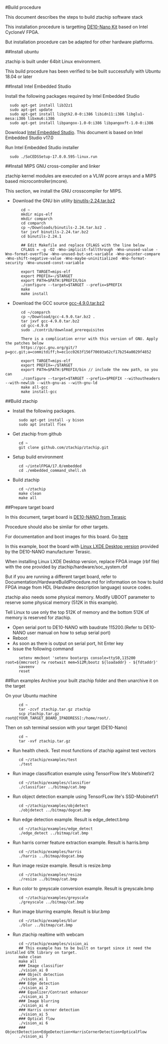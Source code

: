 #Build procedure

This document describes the steps to build ztachip software stack 

This installation procedure is targetting [DE10-Nano Kit](https://www.terasic.com.tw/cgi-bin/page/archive.pl?Language=English&CategoryNo=165&No=1046) based on Intel CycloneV FPGA.

But installation procedure can be adapted for other hardware platforms.

##Install ubuntu

ztachip is built under 64bit Linux environment.

This build procedure has been verified to be built successfully with Ubuntu 18.04 or later

##Install Intel Embedded Studio

Install the following packages required by Intel Embedded Studio

      sudo apt-get install lib32z1 
      sudo apt-get update
      sudo apt-get install libgtk2.0-0:i386 libidn11:i386 libglu1-mesa:i386 libxmu6:i386
      sudo apt-get install libpangox-1.0-0:i386 libpangoxft-1.0-0:i386

Download [Intel Embedded Studio](https://fpgasoftware.intel.com/soceds/17.0/?edition=standard&platform=linux&download_manager=direct).
This document is based on Intel Embedded Studio v17.0

Run Intel Embedded Studio installer

      sudo ./SoCEDSSetup-17.0.0.595-linux.run

##Install MIPS GNU cross-compiler and linker

ztachip kernel modules are executed on a VLIW pcore arrays and a MIPS based microcontroller(mcore).

This section, we install the GNU crosscompiler for MIPS.

- Download the GNU bin utility [binutils-2.24.tar.bz2](http://ftp.gnu.org/gnu/binutils/)
```
       cd ~
       mkdir mips-elf
       mkdir comparch
       cd comparch
       cp ~/Downloads/binutils-2.24.tar.bz2 .
       tar jxvf binutils-2.24.tar.bz2
       cd binutils-2.24.1

       ## Edit Makefile and replace CFLAGS with the line below
       CFLAGS = -g -O2 -Wno-implicit-fallthrough -Wno-unused-value -Wno-format-overflow -Wno-unused-but-set-variable -Wno-pointer-compare -Wno-shift-negative-value -Wno-maybe-uninitialized -Wno-format-security -Wno-unused-const-variable

       export TARGET=mips-elf
       export PREFIX=~/$TARGET
       export PATH=$PATH:$PREFIX/bin
       ./configure --target=$TARGET --prefix=$PREFIX
       make
       make install
```
- Download the GCC source [gcc-4.9.0.tar.bz2](http://ftp.gnu.org/gnu/gcc)

```
       cd ~/comparch
       cp ~/Download/gcc-4.9.0.tar.bz2 .
       tar jxvf gcc-4.9.0.tar.bz2
       cd gcc-4.9.0
       sudo ./contrib/download_prerequisites

       There is a complication error with this version of GNU. Apply the patches below
       https://gcc.gnu.org/git/?p=gcc.git;a=commitdiff;h=ec1cc0263f156f70693a62cf17b254a0029f4852

       export TARGET=mips-elf
       export PREFIX=~/$TARGET
       export PATH=$PATH:$PREFIX/bin // include the new path, so you can
       ./configure --target=$TARGET --prefix=$PREFIX --withoutheaders --with-newlib --with-gnu-as --with-gnu-ld
       make all-gcc
       make install-gcc
```

##Build ztachip
- Install the following packages.
```
      sudo apt-get install -y bison
      sudo apt install flex
```
- Get ztachip from github
```
      cd ~   
      git clone github.com/ztachip/ztachip.git
```
- Setup build environment 
```
      cd ~/intelFPGA/17.0/embedded
      cd ./embedded_command_shell.sh
```
- Build ztachip
```
      cd ~/ztachip
      make clean
      make all
```

##Prepare target board

In this document, target board is [DE10-NANO from Terasic](https://www.terasic.com.tw/cgi-bin/page/archive.pl?Language=English&CategoryNo=165&No=1046&PartNo=1)

Procedure should also be similar for other targets.

For documentation and boot images for this board. Go [here](https://www.terasic.com.tw/cgi-bin/page/archive.pl?Language=English&CategoryNo=165&No=1046&PartNo=4)

In this example, boot the board with [Linux LXDE Desktop version](https://www.terasic.com.tw/cgi-bin/page/archive.pl?Language=English&CategoryNo=165&No=1046&PartNo=4) provided by the DE10-NANO manufacturer Terasic.

When installing Linux LXDE Desktop version, replace FPGA image (rbf file) with the one provided by ztachip/hardware/soc_system.rbf

But if you are running a different target board, refer to Documentation/HardwareBuildProcedure.md for information on how 
to build FPGA image from HDL (Hardware description language) source codes.

ztachip also needs some physical memory. Modify UBOOT parameter to reserve some physical memory (512K in this example).

Tell Linux to use only the top 512K of memory and the bottom 512K of memory is reserved for ztachip.

- Open serial port to DE10-NANO with baudrate 115200.(Refer to DE10-NANO user manual on how to setup serial port)
- Reboot
- As soon as there is output on serial port, hit Enter key
- Issue the following command
```
      setenv mmcboot 'setenv bootargs console=ttyS0,115200 root=${mmcroot} rw rootwait mem=512M;bootz ${loadaddr} - ${fdtaddr}'
      saveenv
      reset
```
##Run examples
Archive your built ztachip folder and then unarchive it on the target

On your Ubuntu machine
```
      cd ~
      tar -zcvf ztachip.tar.gz ztachip
      scp ztachip.tar.gz root@[YOUR_TARGET_BOARD_IPADDRESS]:/home/root/.
```

Then on ssh terminal session with your target (DE10-Nano)
```
      cd ~
      tar -xvf ztachip.tar.gz
```
- Run health check. Test most functions of ztachip against test vectors

```
      cd ~/ztachip/examples/test
      ./test
```
- Run image classification example using TensorFlow lite's MobinetV2
```
      cd ~/ztachip/examples/classifier
      ./classifier ../bitmap/cat.bmp
```
- Run object detection example using TensorFLow lite's SSD-MobinetV1
```
      cd ~/ztachip/examples/objdetect
      ./objdetect ../bitmap/dogcat.bmp
```
- Run edge detection example. Result is edge_detect.bmp
```
      cd ~/ztachip/examples/edge_detect
      ./edge_detect ../bitmap/cat.bmp
```
- Run harris corner feature extraction example. Result is harris.bmp
```
      cd ~/ztachip/examples/harris
      ./harris ../bitmap/dogcat.bmp
```
- Run image resize example. Result is resize.bmp
```
      cd ~/ztachip/examples/resize
      ./resize ../bitmap/cat.bmp
```
- Run color to greyscale conversion example. Result is greyscale.bmp
```
      cd ~/ztachip/examples/greyscale
      ./greyscale ../bitmap/cat.bmp
```
- Run image blurring example. Result is blur.bmp
```
      cd ~/ztachip/examples/blur
      ./blur ../bitmap/cat.bmp
```
- Run ztachip realtime with webcam
```
      cd ~/ztachip/examples/vision_ai
      ## This example has to be built on target since it need the installed GTK library on target.
      make clean
      make all      
      ### Image classifier
      ./vision_ai 0
      ### Object detection
      ./vision_ai 1
      ### Edge detection
      ./vision_ai 2
      ### Equalizer/Contrast enhancer
      ./vision_ai 3
      ### Image blurring
      ./vision_ai 4
      ### Harris corner detection
      ./vision_ai 5
      ### Optical flow
      ./vision_ai 6
      ### ObjectDetection+EdgeDetection+HarrisCornerDetection+OpticalFlow
      ./vision_ai 7

```
